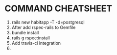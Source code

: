 # COMMAND CHEATSHEET
1. rails new habitapp -T -d=postgresql
2. After add rspec-rails to Gemfile
  1. bundle install
  2. rails g rspec:install
3. Add travis-ci integration
  1. 
